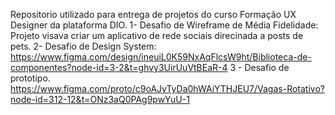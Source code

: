 Repositorio utilizado para entrega de projetos do curso Formação UX Designer da plataforma DIO.
1- Desafio de Wireframe de Média Fidelidade: Projeto visava criar um aplicativo de rede sociais direcinada a posts de pets.
2- Desafio de Design System: https://www.figma.com/design/ineuiL0K59NxAqFlcsW9ht/Biblioteca-de-componentes?node-id=3-2&t=ghvy3UirUuVtBEaR-4
3 - Desafio de prototipo. https://www.figma.com/proto/c9oAJyTyDa0hWAiYTHJEU7/Vagas-Rotativo?node-id=312-12&t=ONz3aQ0PAg9pwYuU-1
